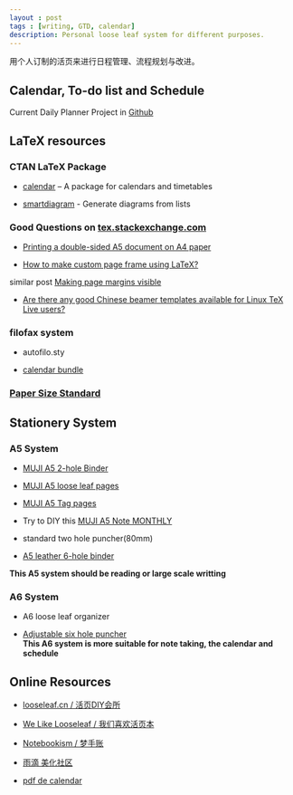 ```yaml
---
layout : post
tags : [writing, GTD, calendar]
description: Personal loose leaf system for different purposes.
---
```


用个人订制的活页来进行日程管理、流程规划与改进。

## Calendar, To-do list and Schedule    

Current Daily Planner Project in [Github](https://github.com/quxiaofeng/daily_planner)

## LaTeX resources

### CTAN LaTeX Package

+ [calendar](http://www.ctan.org/pkg/calendar) – A package for calendars and timetables

+ [smartdiagram](http://www.ctan.org/pkg/smartdiagram) - Generate diagrams from lists

### Good Questions on [tex.stackexchange.com](http://tex.stackexchange.com)    

+ [Printing a double-sided A5 document on A4 paper](http://tex.stackexchange.com/questions/36558/printing-a-double-sided-a5-document-on-a4-paper)    

+ [How to make custom page frame using LaTeX?](http://tex.stackexchange.com/questions/26957/how-to-make-custom-page-frame-using-latex)    

similar post [Making page margins visible](http://texblog.org/2011/04/04/make-page-margins-visible/)    

+ [Are there any good Chinese beamer templates available for Linux TeX Live users?](http://tex.stackexchange.com/questions/45728/are-there-any-good-chinese-beamer-templates-available-for-linux-tex-live-users)

### filofax system    

+ autofilo.sty    

+ [calendar bundle](http://www.ctan.org/tex-archive/macros/latex/contrib/calendar)    

### [Paper Size Standard](http://zh.wikipedia.org/wiki/ISO_216)

## Stationery System

### A5 System    

+ [MUJI A5 2-hole Binder](http://www.douban.com/photos/photo/1681928056/)

+ [MUJI A5 loose leaf pages](http://www.muji.us/store/stationery/notebooks/tree-planting-paper-loose-leaf-a5.html)

+ [MUJI A5 Tag pages](http://www.douban.com/photos/photo/1681931406/#image)

+ Try to DIY this [MUJI A5 Note MONTHLY](http://www.muji.us/store/stationery/notebooks/pt-paper-a5-2h-32sh-monthly.html)

+ standard two hole puncher(80mm)

+ [A5 leather 6-hole binder](http://trade.taobao.com/trade/detail/tradeSnap.htm?spm=a1z09.2.9.231&tradeID=145951262061323)    

__This A5 system should be reading or large scale writting__

### A6 System    

+ A6 loose leaf organizer

+ [Adjustable six hole puncher](http://item.taobao.com/item.htm?id=12339657674)    
__This A6 system is more suitable for note taking, the calendar and schedule__

## Online Resources    

+ [looseleaf.cn / 活页DIY会所](http://www.looseleaf.cn/)    

+ [We Like Looseleaf / 我们喜欢活页本](http://www.douban.com/group/loose-leaf/)    
+ [Notebookism / 梦手账](http://www.douban.com/group/notebookism/)    

+ [雨滴 美化社区](http://bbs.rainmeter.cn/)    

+ [pdf de calendar](http://pdfdecalender.seesaa.net/)    

